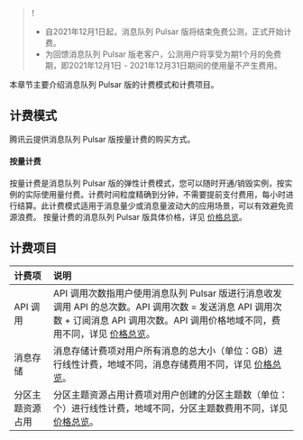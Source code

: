 >!
>- 自2021年12月1日起，消息队列 Pulsar 版将结束免费公测，正式开始计费。
>- 为回馈消息队列 Pulsar 版老客户，公测用户将享受为期1个月的免费期，即2021年12月1日 - 2021年12月31日期间的使用量不产生费用。

本章节主要介绍消息队列 Pulsar 版的计费模式和计费项目。

## 计费模式

腾讯云提供消息队列 Pulsar 版按量计费的购买方式。

#### 按量计费

按量计费是消息队列 Pulsar 版的弹性计费模式，您可以随时开通/销毁实例，按实例的实际使用量付费。计费时间粒度精确到分钟，不需要提前支付费用，每小时进行结算。此计费模式适用于消息量少或消息量波动大的应用场景，可以有效避免资源浪费。
按量计费的消息队列 Pulsar 版具体价格，详见 [价格总览](https://intl.cloud.tencent.com/document/product/1110/42911)。

## 计费项目

| 计费项           | 说明                                                         |
| :--------------- | :----------------------------------------------------------- |
| API 调用          | API 调用次数指用户使用消息队列 Pulsar 版进行消息收发调用 API 的总次数。API 调用次数 = 发送消息 API 调用次数 + 订阅消息 API 调用次数。API 调用价格地域不同，费用不同，详见 [价格总览](https://intl.cloud.tencent.com/document/product/1110/42911)。 |
| 消息存储         | 消息存储计费项对用户所有消息的总大小（单位：GB）进行线性计费，地域不同，消息存储费用不同，详见  [价格总览](https://intl.cloud.tencent.com/document/product/1110/42911)。 |
| 分区主题资源占用 | 分区主题资源占用计费项对用户创建的分区主题数（单位：个）进行线性计费，地域不同，分区主题数费用不同，详见 [价格总览](https://intl.cloud.tencent.com/document/product/1110/42911)。 |

